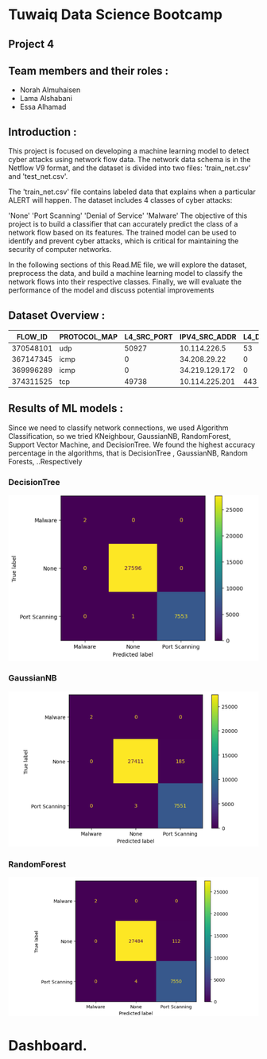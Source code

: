 # Tuwaiq Data Science Bootcamp

## Project 4

## Team members and their roles :

- Norah Almuhaisen
- Lama Alshabani
- Essa Alhamad

## Introduction :

This project is focused on developing a machine learning model to detect cyber attacks using network flow data. The network data schema is in the Netflow V9 format, and the dataset is divided into two files: 'train_net.csv' and 'test_net.csv'.

The 'train_net.csv' file contains labeled data that explains when a particular ALERT will happen. The dataset includes 4 classes of cyber attacks:

'None'
'Port Scanning'
'Denial of Service'
'Malware'
The objective of this project is to build a classifier that can accurately predict the class of a network flow based on its features. The trained model can be used to identify and prevent cyber attacks, which is critical for maintaining the security of computer networks.

In the following sections of this Read.ME file, we will explore the dataset, preprocess the data, and build a machine learning model to classify the network flows into their respective classes. Finally, we will evaluate the performance of the model and discuss potential improvements
    


## Dataset Overview :

FLOW_ID | PROTOCOL_MAP | L4_SRC_PORT | IPV4_SRC_ADDR | L4_DST_PORT | IPV4_DST_ADDR | FIRST_SWITCHED | FLOW_DURATION_MILLISECONDS | LAST_SWITCHED | PROTOCOL
--------|--------------|-------------|---------------|-------------|----------------|----------------|----------------------------|---------------|----------
370548101 | udp | 50927 | 10.114.226.5 | 53 | 204.61.216.100 | 1647716065 | 1 | 1647716065 | 17
367147345 | icmp | 0 | 34.208.29.22 | 0 | 10.114.224.244 | 1647676228 | 10540 | 1647676239 | 1
369996289 | icmp | 0 | 34.219.129.172 | 0 | 10.114.224.218 | 1647702042 | 0 | 1647702042 | 1
374311525 | tcp | 49738 | 10.114.225.201 | 443 | 185.33.221.15 | 1647780914 | 10472 | 1647780925 | 6



## Results of ML models :
Since we need to classify network connections, we used Algorithm Classification, so we tried KNeighbour, GaussianNB, RandomForest, Support Vector Machine, and DecisionTree. We found the highest accuracy percentage in the algorithms, that is  DecisionTree , GaussianNB, Random Forests, ..Respectively

### DecisionTree 
![Pic1](P1.png)

### GaussianNB
![Pic2](P3.png)

### RandomForest
![Pic2](P2.png)

# Dashboard.


